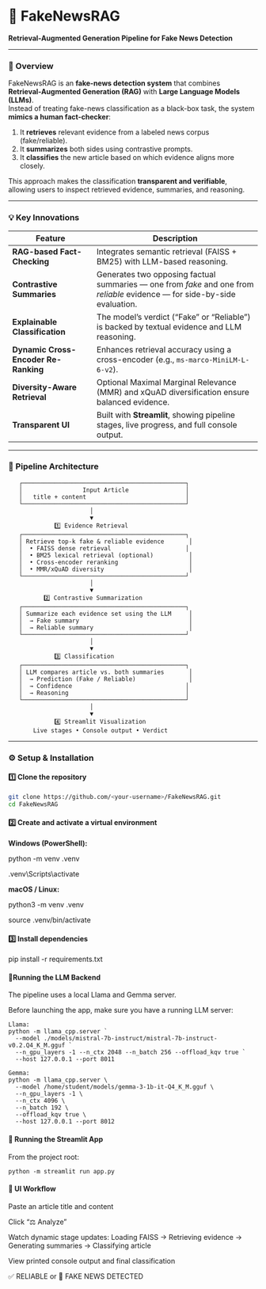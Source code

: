 # 📰 FakeNewsRAG  
**Retrieval-Augmented Generation Pipeline for Fake News Detection**

---

### 🚀 Overview

FakeNewsRAG is an **fake-news detection system** that combines  
**Retrieval-Augmented Generation (RAG)** with **Large Language Models (LLMs)**.  
Instead of treating fake-news classification as a black-box task, the system  
**mimics a human fact-checker**:  
1. It **retrieves** relevant evidence from a labeled news corpus (fake/reliable).  
2. It **summarizes** both sides using contrastive prompts.  
3. It **classifies** the new article based on which evidence aligns more closely.

This approach makes the classification **transparent and verifiable**,  
allowing users to inspect retrieved evidence, summaries, and reasoning.

---

### 💡 Key Innovations

| Feature | Description |
|----------|-------------|
| **RAG-based Fact-Checking** | Integrates semantic retrieval (FAISS + BM25) with LLM-based reasoning. |
| **Contrastive Summaries** | Generates two opposing factual summaries — one from *fake* and one from *reliable* evidence — for side-by-side evaluation. |
| **Explainable Classification** | The model’s verdict (“Fake” or “Reliable”) is backed by textual evidence and LLM reasoning. |
| **Dynamic Cross-Encoder Re-Ranking** | Enhances retrieval accuracy using a cross-encoder (e.g., `ms-marco-MiniLM-L-6-v2`). |
| **Diversity-Aware Retrieval** | Optional Maximal Marginal Relevance (MMR) and xQuAD diversification ensure balanced evidence. |
| **Transparent UI** | Built with **Streamlit**, showing pipeline stages, live progress, and full console output. |

---

### 🧠 Pipeline Architecture
       ┌──────────────────────────────────────────────┐
       │                 Input Article                │
       │   title + content                            │
       └──────────────────────────────────────────────┘
                           │
                           ▼
                 1️⃣ Evidence Retrieval
       ┌──────────────────────────────────────────────┐
       │ Retrieve top-k fake & reliable evidence       │
       │  • FAISS dense retrieval                     │
       │  • BM25 lexical retrieval (optional)          │
       │  • Cross-encoder reranking                    │
       │  • MMR/xQuAD diversity                        │
       └──────────────────────────────────────────────┘
                           │
                           ▼
              2️⃣ Contrastive Summarization
       ┌──────────────────────────────────────────────┐
       │ Summarize each evidence set using the LLM     │
       │  → Fake summary                               │
       │  → Reliable summary                           │
       └──────────────────────────────────────────────┘
                           │
                           ▼
                 3️⃣ Classification
       ┌──────────────────────────────────────────────┐
       │ LLM compares article vs. both summaries       │
       │  → Prediction (Fake / Reliable)               │
       │  → Confidence                                │
       │  → Reasoning                                 │
       └──────────────────────────────────────────────┘
                           │
                           ▼
                 4️⃣ Streamlit Visualization
           Live stages • Console output • Verdict

         
---

### ⚙️ Setup & Installation

#### 1️⃣ Clone the repository
```bash
git clone https://github.com/<your-username>/FakeNewsRAG.git
cd FakeNewsRAG
```

#### 2️⃣ Create and activate a virtual environment

**Windows (PowerShell):**

python -m venv .venv

.venv\Scripts\activate

**macOS / Linux:**

python3 -m venv .venv

source .venv/bin/activate

#### 3️⃣ Install dependencies
pip install -r requirements.txt

#### 🧭Running the LLM Backend

The pipeline uses a local Llama and Gemma server.

Before launching the app, make sure you have a running LLM server:
```
Llama:
python -m llama_cpp.server `
  --model ./models/mistral-7b-instruct/mistral-7b-instruct-v0.2.Q4_K_M.gguf `
  --n_gpu_layers -1 --n_ctx 2048 --n_batch 256 --offload_kqv true `
  --host 127.0.0.1 --port 8011

Gemma:
python -m llama_cpp.server \
  --model /home/student/models/gemma-3-1b-it-Q4_K_M.gguf \
  --n_gpu_layers -1 \
  --n_ctx 4096 \
  --n_batch 192 \
  --offload_kqv true \
  --host 127.0.0.1 --port 8012
```

#### 🧭 Running the Streamlit App

From the project root:

```
python -m streamlit run app.py
```

#### 🧠 UI Workflow

Paste an article title and content

Click “⚖️ Analyze”

Watch dynamic stage updates:
Loading FAISS → Retrieving evidence → Generating summaries → Classifying article

View printed console output and final classification

✅ RELIABLE or 🚩 FAKE NEWS DETECTED
